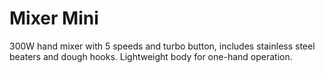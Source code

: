 # Mixer Mini

300W hand mixer with 5 speeds and turbo button, includes stainless steel beaters and dough hooks. Lightweight body for one-hand operation.
